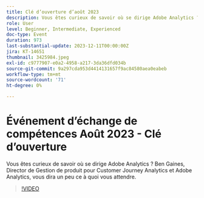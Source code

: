 ```yaml
---
title: Clé d’ouverture d’août 2023
description: Vous êtes curieux de savoir où se dirige Adobe Analytics ? Ben Gaines, Director de Gestion de produit pour Customer Journey Analytics et Adobe Analytics, vous dira un peu ce à quoi vous attendre.
role: User
level: Beginner, Intermediate, Experienced
doc-type: Event
duration: 973
last-substantial-update: 2023-12-11T00:00:00Z
jira: KT-14651
thumbnail: 3425984.jpeg
exl-id: c9777907-e0a2-4958-a217-3da36dfd034b
source-git-commit: 9a297cda953d4414131657f9ac84580aea0eabeb
workflow-type: tm+mt
source-wordcount: '71'
ht-degree: 0%

---
```


# Événement d’échange de compétences Août 2023 - Clé d’ouverture

Vous êtes curieux de savoir où se dirige Adobe Analytics ? Ben Gaines, Director de Gestion de produit pour Customer Journey Analytics et Adobe Analytics, vous dira un peu ce à quoi vous attendre.

>[!VIDEO](https://video.tv.adobe.com/v/3425984/?learn=on)
